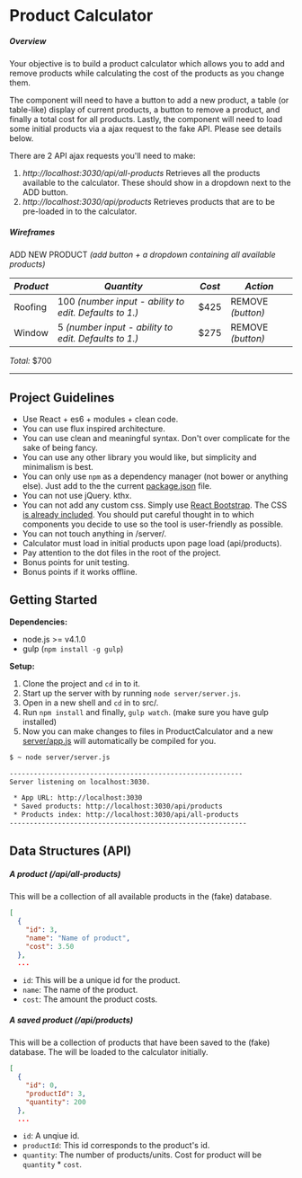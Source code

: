 # Product Calculator

##### Overview

Your objective is to build a product calculator which allows you to add and
remove products while calculating the cost of the products as you change them.

The component will need to have a button to add a new product, a table (or
table-like) display of current products, a button to remove a product, and
finally a total cost for all products. Lastly, the component will need to load
some initial products via a ajax request to the fake API. Please see details
below.

There are 2 API ajax requests you'll need to make:

  1. *http://localhost:3030/api/all-products* Retrieves all the products available to the calculator. These should show in a dropdown next to the ADD button.
  2. *http://localhost:3030/api/products* Retrieves products that are to be pre-loaded in to the calculator.


##### Wireframes

ADD NEW PRODUCT _(add button + a dropdown containing all available products)_

*Product* | *Quantity* | *Cost* | *Action*
--- | --- | --- | ---
Roofing | 100 _(number input - ability to edit. Defaults to 1.)_ | $425 | REMOVE _(button)_
Window | 5 _(number input - ability to edit. Defaults to 1.)_ | $275 | REMOVE _(button)_

*Total:* $700

----------------------------------------------

## Project Guidelines

* Use React + es6 + modules + clean code.
* You can use flux inspired architecture.
* You can use clean and meaningful syntax. Don't over complicate for the sake of being fancy.
* You can use any other library you would like, but simplicity and minimalism is best.
* You can only use `npm` as a dependency manager (not bower or anything else). Just add to the the current [package.json](src/package.json) file.
* You can not use jQuery. kthx.
* You can not add any custom css. Simply use [React Bootstrap](http://react-bootstrap.github.io/components.html). The CSS [is already included](server/app.html). You should put careful thought in to which components you decide to use so the tool is user-friendly as possible.
* You can not touch anything in /server/.
* Calculator must load in initial products upon page load (api/products).
* Pay attention to the dot files in the root of the project.
* Bonus points for unit testing.
* Bonus points if it works offline.

## Getting Started

**Dependencies:**

* node.js >= v4.1.0
* gulp (`npm install -g gulp`)

**Setup:**

1. Clone the project and `cd` in to it.
2. Start up the server with by running `node server/server.js`.
3. Open in a new shell and `cd` in to src/.
4. Run `npm install` and finally, `gulp watch`. (make sure you have gulp installed)
5. Now you can make changes to files in ProductCalculator and a new [server/app.js](server/app.js) will automatically be compiled for you.

```bash
$ ~ node server/server.js

----------------------------------------------------------
Server listening on localhost:3030.

 * App URL: http://localhost:3030
 * Saved products: http://localhost:3030/api/products
 * Products index: http://localhost:3030/api/all-products
-----------------------------------------------------------
```

## Data Structures (API)

##### A product (/api/all-products)

This will be a collection of all available products in the (fake) database.

```json
[
  {
    "id": 3,
    "name": "Name of product",
    "cost": 3.50
  },
  ...
```

* `id`: This will be a unique id for the product.
* `name`: The name of the product.
* `cost`: The amount the product costs.

##### A saved product (/api/products)

This will be a collection of products that have been saved to the (fake) database.
The will be loaded to the calculator initially.

```json
[
  {
    "id": 0,
    "productId": 3,
    "quantity": 200
  },
  ...
```

* `id`: A unqiue id.
* `productId`: This id corresponds to the product's id.
* `quantity`: The number of products/units. Cost for product will be `quantity` * `cost`.
